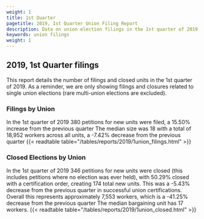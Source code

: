 ```yaml
---
weight: 1
title: 1st Quarter
pagetitle: 2019, 1st Quarter Union Filing Report
description: Data on union election filings in the 1st quarter of 2019
keywords: union filings
weight: 1
---
```


## 2019, 1st Quarter filings

This report details the number of filings and closed units in the 1st quarter of 2019. As a reminder, we are only showing filings and closures related to single union elections (rare multi-union elections are excluded).

### Filings by Union
In the 1st quarter of 2019 380 petitions for new units were filed, a 15.50% increase from the previous quarter The median size was 18 with a total of 18,952 workers across all units, a -7.42% decrease from the previous quarter
{{< readtable table="/tables/reports/2019/1union_filings.html" >}}

### Closed Elections by Union
In the 1st quarter of 2019 346 petitions for new units were closed (this includes petitions where no election was ever held), with 50.29% closed with a certification order, creating 174 total new units. This was a -5.43% decrease from the previous quarter in successful union certifications. Overall this represents approximately 7,553 workers, which is a -41.25% decrease from the previous quarter The median bargaining unit has 17 workers.
{{< readtable table="/tables/reports/2019/1union_closed.html" >}}
